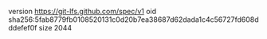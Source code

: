 version https://git-lfs.github.com/spec/v1
oid sha256:5fab8779fb0108520131c0d20b7ea38687d62dada1c4c56727fd608dddefef0f
size 2044
